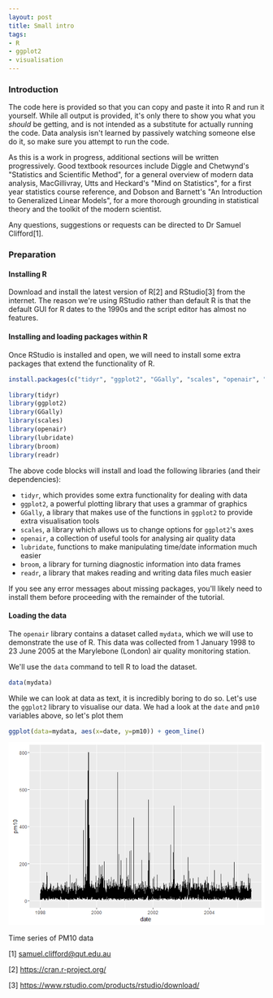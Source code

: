 ```yaml
---
layout: post
title: Small intro
tags:
- R
- ggplot2
- visualisation
---
```


### Introduction


The code here is provided so that you can copy and paste it into R and run it yourself. While all output is provided, it's only there to show you what you *should* be getting, and is not intended as a substitute for actually running the code. Data analysis isn't learned by passively watching someone else do it, so make sure you attempt to run the code.

As this is a work in progress, additional sections will be written progressively. Good textbook resources include Diggle and Chetwynd's "Statistics and Scientific Method", for a general overview of modern data analysis, MacGillivray, Utts and Heckard's "Mind on Statistics", for a first year statistics course reference, and Dobson and Barnett's "An Introduction to Generalized Linear Models", for a more thorough grounding in statistical theory and the toolkit of the modern scientist.

Any questions, suggestions or requests can be directed to Dr Samuel Clifford[1].

### Preparation

#### Installing R


Download and install the latest version of R[2] and RStudio[3] from the internet. The reason we're using RStudio rather than default R is that the default GUI for R dates to the 1990s and the script editor has almost no features.

#### Installing and loading packages within R

Once RStudio is installed and open, we will need to install some extra packages that extend the functionality of R.

``` r
install.packages(c("tidyr", "ggplot2", "GGally", "scales", "openair", "lubridate",  "broom", "readr"))
```

``` r
library(tidyr)
library(ggplot2)
library(GGally)
library(scales)
library(openair)
library(lubridate)
library(broom)
library(readr)
```

The above code blocks will install and load the following libraries (and their dependencies):

-   `tidyr`, which provides some extra functionality for dealing with data
-   `ggplot2`, a powerful plotting library that uses a grammar of graphics
-   `GGally`, a library that makes use of the functions in `ggplot2` to provide extra visualisation tools
-   `scales`, a library which allows us to change options for `ggplot2`'s axes
-   `openair`, a collection of useful tools for analysing air quality data
-   `lubridate`, functions to make manipulating time/date information much easier
-   `broom`, a library for turning diagnostic information into data frames
-   `readr`, a library that makes reading and writing data files much easier

If you see any error messages about missing packages, you'll likely need to install them before proceeding with the remainder of the tutorial.

#### Loading the data


The `openair` library contains a dataset called `mydata`, which we will use to demonstrate the use of R. This data was collected from 1 January 1998 to 23 June 2005 at the Marylebone (London) air quality monitoring station.

We'll use the `data` command to tell R to load the dataset.

``` r
data(mydata)
```

While we can look at data as text, it is incredibly boring to do so. Let's use the `ggplot2` library to visualise our data. We had a look at the `date` and `pm10` variables above, so let's plot them

``` r
ggplot(data=mydata, aes(x=date, y=pm10)) + geom_line()
```

<img src="/assets/small_files/figure-markdown_github/unnamed-chunk-4-1.png" alt="Time series of PM10 data"  />
<p class="caption">
Time series of PM10 data
</p>

[1] <samuel.clifford@qut.edu.au>

[2] <https://cran.r-project.org/>

[3] <https://www.rstudio.com/products/rstudio/download/>

